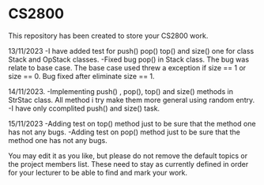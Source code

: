 # CS2800

This repository has been created to store your CS2800 work.

13/11/2023
-I have added test for push() pop() top() and size() one for class Stack and OpStack  classes.
-Fixed bug pop() in Stack class. The bug was relate to base case. The base case used threw a exception if size == 1 or size == 0.
Bug fixed after eliminate size == 1. 


14/11/2023.
-Implementing push() , pop(), top() and size() methods in StrStac class. All method i try make them more general using random entry.
-I have only ccomplited push() and size() task.

15/11/2023
-Adding test on top() method just to be sure that the method one has not any bugs.
-Adding test on pop() method just to be sure that the method one has not any bugs. 



You may edit it as you like, but please do not remove the default topics or the project members list. These need to stay as currently defined in order for your lecturer to be able to find and mark your work.

